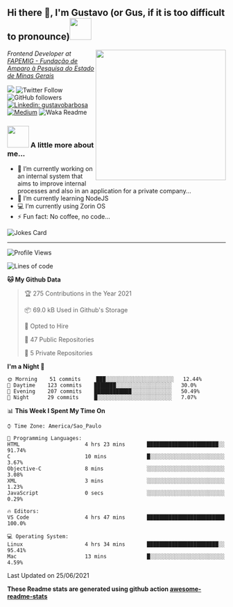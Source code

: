 <h2>Hi there 👋, I'm Gustavo (or Gus, if it is too difficult to pronounce)<img src="https://media.giphy.com/media/RMAnPMLrnOVhWuvusR/giphy.gif" width="50"></h2>
<img src="https://media.giphy.com/media/bi6RQ5x3tqoSI/giphy.gif" align="right" width="300">
<p><em>Frontend Developer at <a href="https://fapemig.br/pt/">FAPEMIG - Fundação de Amparo à Pesquisa do Estado de Minas Gerais</a>
</em></p>

![](https://visitor-badge.glitch.me/badge?page_id=gusbdev.gusbdev)
![Twitter Follow](https://img.shields.io/twitter/follow/GustavoBFig?label=Follow)
![GitHub followers](https://img.shields.io/github/followers/gusbdev?label=Follow&style=social)
[![Linkedin: gustavobarbosa](https://img.shields.io/badge/-Gustavo%20Barbosa-blue?style=flat-square&logo=Linkedin&logoColor=white&link=https://www.linkedin.com/in/gustavo-barbosa-4a457178/?locale=en_US)](https://www.linkedin.com/in/gustavo-barbosa-figueiredo/?locale=en_US)
[![Medium](https://img.shields.io/badge/-Gustavo%20Barbosa-black?style=flat-square&logo=Medium&logoColor=white&link=https://gusbdev.medium.com/)](https://gusbdev.medium.com/)
![Waka Readme](https://github.com/anmol098/anmol098/workflows/Waka%20Readme/badge.svg)

### <img src="https://media.giphy.com/media/LRUSX9oaSmuKW3n4Ax/giphy.gif" width="50"> A little more about me...  

- 🔭 I’m currently working on an internal system that aims to improve internal processes and also in an application for a private company...
- 🌱 I’m currently learning NodeJS
- :computer: I’m currently using Zorin OS
- ⚡ Fun fact: No coffee, no code...

![Jokes Card](https://readme-jokes.vercel.app/api)

---
<!--START_SECTION:waka-->
![Profile Views](http://img.shields.io/badge/Profile%20Views-0-blue)

![Lines of code](https://img.shields.io/badge/From%20Hello%20World%20I%27ve%20Written-614063%20lines%20of%20code-blue)

**🐱 My Github Data** 

> 🏆 275 Contributions in the Year 2021
 > 
> 📦 69.0 kB Used in Github's Storage 
 > 
> 💼 Opted to Hire
 > 
> 📜 47 Public Repositories 
 > 
> 🔑 5 Private Repositories  
 > 
**I'm a Night 🦉** 

```text
🌞 Morning    51 commits     ███░░░░░░░░░░░░░░░░░░░░░░   12.44% 
🌆 Daytime    123 commits    ███████░░░░░░░░░░░░░░░░░░   30.0% 
🌃 Evening    207 commits    ████████████░░░░░░░░░░░░░   50.49% 
🌙 Night      29 commits     █░░░░░░░░░░░░░░░░░░░░░░░░   7.07%

```


📊 **This Week I Spent My Time On** 

```text
⌚︎ Time Zone: America/Sao_Paulo

💬 Programming Languages: 
HTML                     4 hrs 23 mins       ███████████████████████░░   91.74% 
C                        10 mins             █░░░░░░░░░░░░░░░░░░░░░░░░   3.67% 
Objective-C              8 mins              ░░░░░░░░░░░░░░░░░░░░░░░░░   3.08% 
XML                      3 mins              ░░░░░░░░░░░░░░░░░░░░░░░░░   1.23% 
JavaScript               0 secs              ░░░░░░░░░░░░░░░░░░░░░░░░░   0.29%

🔥 Editors: 
VS Code                  4 hrs 47 mins       █████████████████████████   100.0%

💻 Operating System: 
Linux                    4 hrs 34 mins       ███████████████████████░░   95.41% 
Mac                      13 mins             █░░░░░░░░░░░░░░░░░░░░░░░░   4.59%

```


 Last Updated on 25/06/2021
<!--END_SECTION:waka-->

**These Readme stats are generated using github action [awesome-readme-stats](https://github.com/anmol098/waka-readme-stats)**
